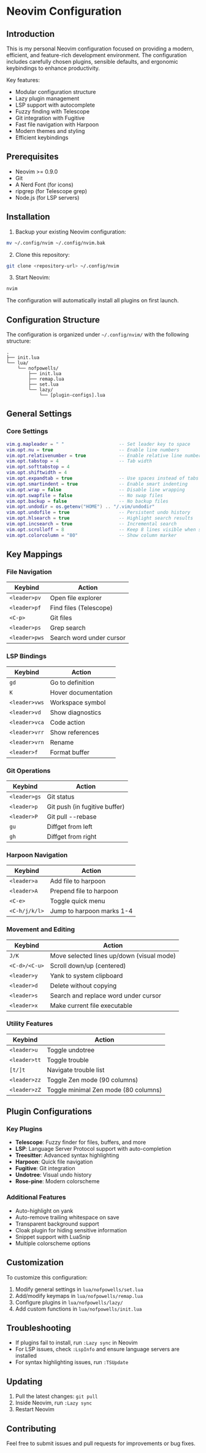 # Neovim Configuration

## Introduction
This is my personal Neovim configuration focused on providing a modern, efficient, and feature-rich development environment. The configuration includes carefully chosen plugins, sensible defaults, and ergonomic keybindings to enhance productivity.

Key features:
- Modular configuration structure
- Lazy plugin management
- LSP support with autocomplete
- Fuzzy finding with Telescope
- Git integration with Fugitive
- Fast file navigation with Harpoon
- Modern themes and styling
- Efficient keybindings

## Prerequisites
- Neovim >= 0.9.0
- Git
- A Nerd Font (for icons)
- ripgrep (for Telescope grep)
- Node.js (for LSP servers)

## Installation

1. Backup your existing Neovim configuration:
```bash
mv ~/.config/nvim ~/.config/nvim.bak
```

2. Clone this repository:
```bash
git clone <repository-url> ~/.config/nvim
```

3. Start Neovim:
```bash
nvim
```
The configuration will automatically install all plugins on first launch.

## Configuration Structure

The configuration is organized under `~/.config/nvim/` with the following structure:
```
.
├── init.lua
└── lua/
    └── nofpowells/
        ├── init.lua
        ├── remap.lua
        ├── set.lua
        └── lazy/
            └── [plugin-configs].lua
```

## General Settings

### Core Settings
```lua
vim.g.mapleader = " "                    -- Set leader key to space
vim.opt.nu = true                        -- Enable line numbers
vim.opt.relativenumber = true            -- Enable relative line numbers
vim.opt.tabstop = 4                      -- Tab width
vim.opt.softtabstop = 4
vim.opt.shiftwidth = 4
vim.opt.expandtab = true                 -- Use spaces instead of tabs
vim.opt.smartindent = true               -- Enable smart indenting
vim.opt.wrap = false                     -- Disable line wrapping
vim.opt.swapfile = false                 -- No swap files
vim.opt.backup = false                   -- No backup files
vim.opt.undodir = os.getenv("HOME") .. "/.vim/undodir"
vim.opt.undofile = true                  -- Persistent undo history
vim.opt.hlsearch = true                  -- Highlight search results
vim.opt.incsearch = true                 -- Incremental search
vim.opt.scrolloff = 8                    -- Keep 8 lines visible when scrolling
vim.opt.colorcolumn = "80"               -- Show column marker
```

## Key Mappings

### File Navigation
| Keybind | Action |
|---------|--------|
| `<leader>pv` | Open file explorer |
| `<leader>pf` | Find files (Telescope) |
| `<C-p>` | Git files |
| `<leader>ps` | Grep search |
| `<leader>pws` | Search word under cursor |

### LSP Bindings
| Keybind | Action |
|---------|--------|
| `gd` | Go to definition |
| `K` | Hover documentation |
| `<leader>vws` | Workspace symbol |
| `<leader>vd` | Show diagnostics |
| `<leader>vca` | Code action |
| `<leader>vrr` | Show references |
| `<leader>vrn` | Rename |
| `<leader>f` | Format buffer |

### Git Operations
| Keybind | Action |
|---------|--------|
| `<leader>gs` | Git status |
| `<leader>p` | Git push (in fugitive buffer) |
| `<leader>P` | Git pull --rebase |
| `gu` | Diffget from left |
| `gh` | Diffget from right |

### Harpoon Navigation
| Keybind | Action |
|---------|--------|
| `<leader>a` | Add file to harpoon |
| `<leader>A` | Prepend file to harpoon |
| `<C-e>` | Toggle quick menu |
| `<C-h/j/k/l>` | Jump to harpoon marks 1-4 |

### Movement and Editing
| Keybind | Action |
|---------|--------|
| `J/K` | Move selected lines up/down (visual mode) |
| `<C-d>/<C-u>` | Scroll down/up (centered) |
| `<leader>y` | Yank to system clipboard |
| `<leader>d` | Delete without copying |
| `<leader>s` | Search and replace word under cursor |
| `<leader>x` | Make current file executable |

### Utility Features
| Keybind | Action |
|---------|--------|
| `<leader>u` | Toggle undotree |
| `<leader>tt` | Toggle trouble |
| `[t/]t` | Navigate trouble list |
| `<leader>zz` | Toggle Zen mode (90 columns) |
| `<leader>zZ` | Toggle minimal Zen mode (80 columns) |

## Plugin Configurations

### Key Plugins
- **Telescope**: Fuzzy finder for files, buffers, and more
- **LSP**: Language Server Protocol support with auto-completion
- **Treesitter**: Advanced syntax highlighting
- **Harpoon**: Quick file navigation
- **Fugitive**: Git integration
- **Undotree**: Visual undo history
- **Rose-pine**: Modern colorscheme

### Additional Features
- Auto-highlight on yank
- Auto-remove trailing whitespace on save
- Transparent background support
- Cloak plugin for hiding sensitive information
- Snippet support with LuaSnip
- Multiple colorscheme options

## Customization
To customize this configuration:
1. Modify general settings in `lua/nofpowells/set.lua`
2. Add/modify keymaps in `lua/nofpowells/remap.lua`
3. Configure plugins in `lua/nofpowells/lazy/`
4. Add custom functions in `lua/nofpowells/init.lua`

## Troubleshooting
- If plugins fail to install, run `:Lazy sync` in Neovim
- For LSP issues, check `:LspInfo` and ensure language servers are installed
- For syntax highlighting issues, run `:TSUpdate`

## Updating
1. Pull the latest changes: `git pull`
2. Inside Neovim, run `:Lazy sync`
3. Restart Neovim

## Contributing
Feel free to submit issues and pull requests for improvements or bug fixes.

